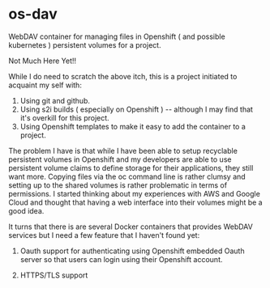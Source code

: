 # os-dav
WebDAV container for managing files in Openshift ( and possible kubernetes ) persistent volumes for a project.

Not Much Here Yet!!

While I do need to scratch the above itch, this is a project initiated to acquaint my self with:

1) Using git and github.
2) Using s2i builds ( especially on Openshift ) -- although I may find that it's overkill for this project.
3) Using Openshift templates to make it easy to add the container to a project.

The problem I have is that while I have been able to setup recyclable persistent volumes in Openshift and my developers are able to use persistent volume claims to define storage for their applications,  they still want more.  Copying files via the oc command line is rather clumsy and setting up to the shared volumes is rather problematic in terms of permissions.  I started thinking about my experiences with AWS and Google Cloud and thought that having a web interface into their volumes might be a good idea.

It turns that there is are several Docker containers that provides WebDAV services but I need a few feature that I haven't found yet:

1) Oauth support for authenticating using Openshift embedded Oauth server so that users can login using their Openshift account.

2) HTTPS/TLS support

